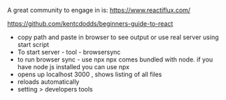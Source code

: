 A great community to engage in is: https://www.reactiflux.com/

https://github.com/kentcdodds/beginners-guide-to-react


- copy path and paste in browser to see output
or use real server using start script
- To start server - tool - browsersync
    <!-- npx browser-sync start --server --files "./*.html" --no-notify --directory -->
- to run browser sync  - use npx
npx comes bundled with node. if you have node js installed you can use npx
- opens up localhost 3000 , shows listing of all files
- reloads automatically
- setting  > developers tools